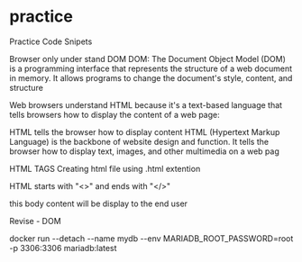 # practice
Practice Code Snipets

Browser only under stand DOM
DOM: 
The Document Object Model (DOM) is a programming interface that represents the structure of a web document in memory. It allows programs to change the document's style, content, and structure

Web browsers understand HTML because it's a text-based language that tells browsers how to display the content of a web page: 
 
HTML tells the browser how to display content
HTML (Hypertext Markup Language) is the backbone of website design and function. It tells the browser how to display text, images, and other multimedia on a web pag
 
HTML TAGS
Creating html file using .html extention

HTML starts with "<>" and ends with "</>"

<html>
	<head></head>
	<body>
		this body content will be display to the end user
	</body>
</html>
 
 Revise - DOM
 <html>
 <head>
  <title></title>
 </head>
 <body></body>
 </html>
 
 docker run --detach --name mydb --env MARIADB_ROOT_PASSWORD=root -p 3306:3306  mariadb:latest
